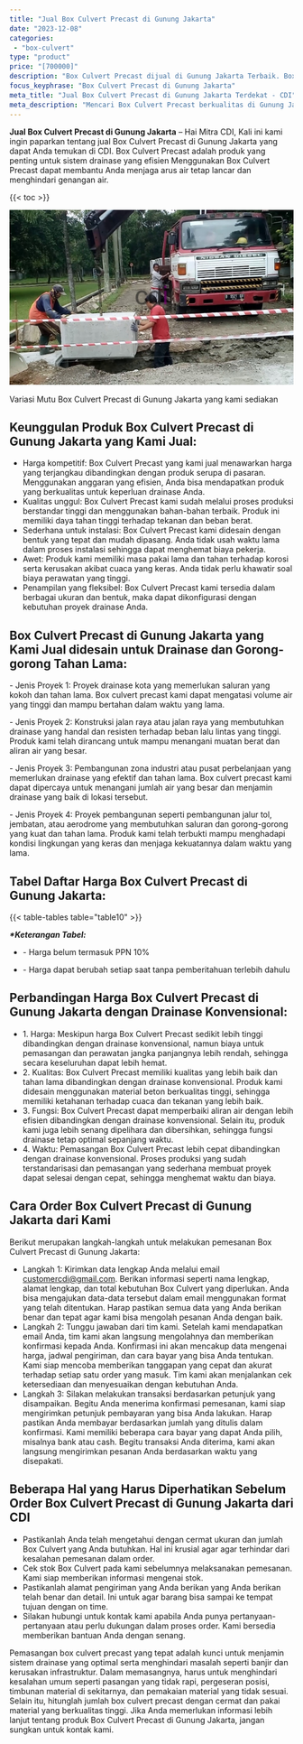 ```yaml
---
title: "Jual Box Culvert Precast di Gunung Jakarta"
date: "2023-12-08"
categories:
 - "box-culvert"
type: "product"
price: "[700000]"
description: "Box Culvert Precast dijual di Gunung Jakarta Terbaik. Box Culvert Precast unggulan untuk kebutuhan konstruksi dengan performa superior. Segera dapatkan informasi detail."
focus_keyphrase: "Box Culvert Precast di Gunung Jakarta"
meta_title: "Jual Box Culvert Precast di Gunung Jakarta Terdekat - CDI"
meta_description: "Mencari Box Culvert Precast berkualitas di Gunung Jakarta? Kami adalah solusi tepat dengan kualitas premium. Dapatkan informasi sekarang."
---
```


**Jual Box Culvert Precast di Gunung Jakarta** – Hai Mitra CDI, Kali ini kami ingin paparkan tentang jual Box Culvert Precast di Gunung Jakarta yang dapat Anda temukan di CDI. Box Culvert Precast adalah produk yang penting untuk sistem drainase yang efisien Menggunakan Box Culvert Precast dapat membantu Anda menjaga arus air tetap lancar dan menghindari genangan air.

{{< toc >}}

![Jual Box Culvert Precast di Gunung Jakarta](/images/box-culvert/box-culvert-10.jpg)

Variasi Mutu Box Culvert Precast di Gunung Jakarta yang kami sediakan 

## Keunggulan Produk Box Culvert Precast di Gunung Jakarta yang Kami Jual:

*   Harga kompetitif: Box Culvert Precast yang kami jual menawarkan harga yang terjangkau dibandingkan dengan produk serupa di pasaran. Menggunakan anggaran yang efisien, Anda bisa mendapatkan produk yang berkualitas untuk keperluan drainase Anda.
*   Kualitas unggul: Box Culvert Precast kami sudah melalui proses produksi berstandar tinggi dan menggunakan bahan-bahan terbaik. Produk ini memiliki daya tahan tinggi terhadap tekanan dan beban berat.
*   Sederhana untuk instalasi: Box Culvert Precast kami didesain dengan bentuk yang tepat dan mudah dipasang. Anda tidak usah waktu lama dalam proses instalasi sehingga dapat menghemat biaya pekerja.
*   Awet: Produk kami memiliki masa pakai lama dan tahan terhadap korosi serta kerusakan akibat cuaca yang keras. Anda tidak perlu khawatir soal biaya perawatan yang tinggi.
*   Penampilan yang fleksibel: Box Culvert Precast kami tersedia dalam berbagai ukuran dan bentuk, maka dapat dikonfigurasi dengan kebutuhan proyek drainase Anda.

## Box Culvert Precast di Gunung Jakarta yang Kami Jual didesain untuk Drainase dan Gorong-gorong Tahan Lama:

\- Jenis Proyek 1: Proyek drainase kota yang memerlukan saluran yang kokoh dan tahan lama. Box culvert precast kami dapat mengatasi volume air yang tinggi dan mampu bertahan dalam waktu yang lama.

\- Jenis Proyek 2: Konstruksi jalan raya atau jalan raya yang membutuhkan drainase yang handal dan resisten terhadap beban lalu lintas yang tinggi. Produk kami telah dirancang untuk mampu menangani muatan berat dan aliran air yang besar.

\- Jenis Proyek 3: Pembangunan zona industri atau pusat perbelanjaan yang memerlukan drainase yang efektif dan tahan lama. Box culvert precast kami dapat dipercaya untuk menangani jumlah air yang besar dan menjamin drainase yang baik di lokasi tersebut.

\- Jenis Proyek 4: Proyek pembangunan seperti pembangunan jalur tol, jembatan, atau aerodrome yang membutuhkan saluran dan gorong-gorong yang kuat dan tahan lama. Produk kami telah terbukti mampu menghadapi kondisi lingkungan yang keras dan menjaga kekuatannya dalam waktu yang lama.

## Tabel Daftar Harga Box Culvert Precast di Gunung Jakarta:

{{< table-tables table="table10" >}}

**_\*Keterangan Tabel:_**

*   \- Harga belum termasuk PPN 10%

*   \- Harga dapat berubah setiap saat tanpa pemberitahuan terlebih dahulu

## Perbandingan Harga Box Culvert Precast di Gunung Jakarta dengan Drainase Konvensional:

*   1\. Harga: Meskipun harga Box Culvert Precast sedikit lebih tinggi dibandingkan dengan drainase konvensional, namun biaya untuk pemasangan dan perawatan jangka panjangnya lebih rendah, sehingga secara keseluruhan dapat lebih hemat.
*   2\. Kualitas: Box Culvert Precast memiliki kualitas yang lebih baik dan tahan lama dibandingkan dengan drainase konvensional. Produk kami didesain menggunakan material beton berkualitas tinggi, sehingga memiliki ketahanan terhadap cuaca dan tekanan yang lebih baik.
*   3\. Fungsi: Box Culvert Precast dapat memperbaiki aliran air dengan lebih efisien dibandingkan dengan drainase konvensional. Selain itu, produk kami juga lebih senang dipelihara dan dibersihkan, sehingga fungsi drainase tetap optimal sepanjang waktu.
*   4\. Waktu: Pemasangan Box Culvert Precast lebih cepat dibandingkan dengan drainase konvensional. Proses produksi yang sudah terstandarisasi dan pemasangan yang sederhana membuat proyek dapat selesai dengan cepat, sehingga menghemat waktu dan biaya.

## Cara Order Box Culvert Precast di Gunung Jakarta dari Kami

Berikut merupakan langkah-langkah untuk melakukan pemesanan Box Culvert Precast di Gunung Jakarta:

*   Langkah 1: Kirimkan data lengkap Anda melalui email customercdi@gmail.com. Berikan informasi seperti nama lengkap, alamat lengkap, dan total kebutuhan Box Culvert yang diperlukan.
Anda bisa mengajukan data-data tersebut dalam email menggunakan format yang telah ditentukan. Harap pastikan semua data yang Anda berikan benar dan tepat agar kami bisa mengolah pesanan Anda dengan baik.
*   Langkah 2: Tunggu jawaban dari tim kami. Setelah kami mendapatkan email Anda, tim kami akan langsung mengolahnya dan memberikan konfirmasi kepada Anda. Konfirmasi ini akan mencakup data mengenai harga, jadwal pengiriman, dan cara bayar yang bisa Anda tentukan.
Kami siap mencoba memberikan tanggapan yang cepat dan akurat terhadap setiap satu order yang masuk. Tim kami akan menjalankan cek ketersediaan dan menyesuaikan dengan kebutuhan Anda.
*   Langkah 3: Silakan melakukan transaksi berdasarkan petunjuk yang disampaikan. Begitu Anda menerima konfirmasi pemesanan, kami siap mengirimkan petunjuk pembayaran yang bisa Anda lakukan. Harap pastikan Anda membayar berdasarkan jumlah yang ditulis dalam konfirmasi.
Kami memiliki beberapa cara bayar yang dapat Anda pilih, misalnya bank atau cash. Begitu transaksi Anda diterima, kami akan langsung mengirimkan pesanan Anda berdasarkan waktu yang disepakati.

## Beberapa Hal yang Harus Diperhatikan Sebelum Order Box Culvert Precast di Gunung Jakarta dari CDI

*   Pastikanlah Anda telah mengetahui dengan cermat ukuran dan jumlah Box Culvert yang Anda butuhkan. Hal ini krusial agar agar terhindar dari kesalahan pemesanan dalam order.
*   Cek stok Box Culvert pada kami sebelumnya melaksanakan pemesanan. Kami siap memberikan informasi mengenai stok.
*   Pastikanlah alamat pengiriman yang Anda berikan yang Anda berikan telah benar dan detail. Ini untuk agar barang bisa sampai ke tempat tujuan dengan on time.
*   Silakan hubungi untuk kontak kami apabila Anda punya pertanyaan-pertanyaan atau perlu dukungan dalam proses order. Kami bersedia memberikan bantuan Anda dengan senang.

Pemasangan box culvert precast yang tepat adalah kunci untuk menjamin sistem drainase yang optimal serta menghindari masalah seperti banjir dan kerusakan infrastruktur. Dalam memasangnya, harus untuk menghindari kesalahan umum seperti pasangan yang tidak rapi, pergeseran posisi, timbunan material di sekitarnya, dan pemakaian material yang tidak sesuai. Selain itu, hitunglah jumlah box culvert precast dengan cermat dan pakai material yang berkualitas tinggi. Jika Anda memerlukan informasi lebih lanjut tentang produk Box Culvert Precast di Gunung Jakarta, jangan sungkan untuk kontak kami.